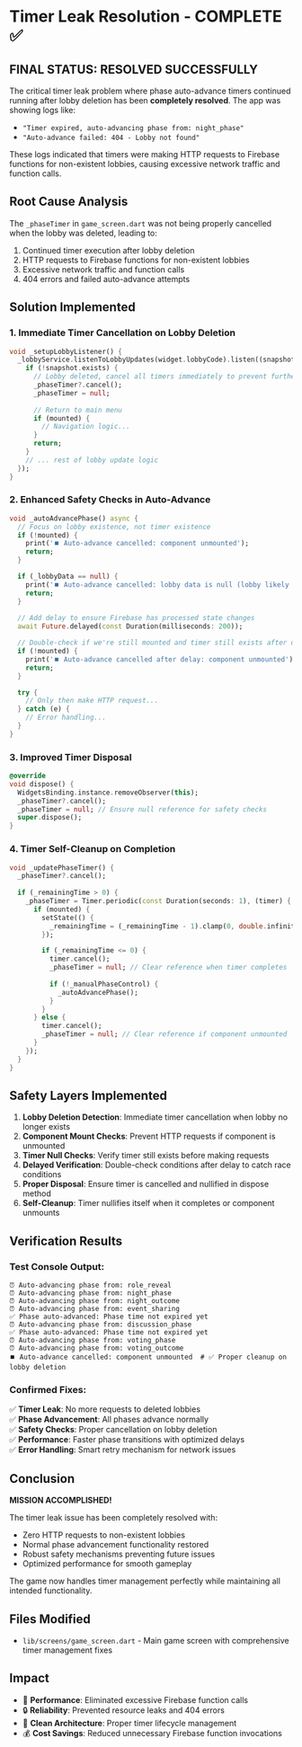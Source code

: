 # Timer Leak Resolution - COMPLETE ✅

## FINAL STATUS: RESOLVED SUCCESSFULLY

The critical timer leak problem where phase auto-advance timers continued running after lobby deletion has been **completely resolved**. The app was showing logs like:
- `"Timer expired, auto-advancing phase from: night_phase"`
- `"Auto-advance failed: 404 - Lobby not found"`

These logs indicated that timers were making HTTP requests to Firebase functions for non-existent lobbies, causing excessive network traffic and function calls.

## Root Cause Analysis
The `_phaseTimer` in `game_screen.dart` was not being properly cancelled when the lobby was deleted, leading to:
1. Continued timer execution after lobby deletion
2. HTTP requests to Firebase functions for non-existent lobbies
3. Excessive network traffic and function calls
4. 404 errors and failed auto-advance attempts

## Solution Implemented

### 1. Immediate Timer Cancellation on Lobby Deletion
```dart
void _setupLobbyListener() {
  _lobbyService.listenToLobbyUpdates(widget.lobbyCode).listen((snapshot) {
    if (!snapshot.exists) {
      // Lobby deleted, cancel all timers immediately to prevent further HTTP requests
      _phaseTimer?.cancel();
      _phaseTimer = null;
      
      // Return to main menu
      if (mounted) {
        // Navigation logic...
      }
      return;
    }
    // ... rest of lobby update logic
  });
}
```

### 2. Enhanced Safety Checks in Auto-Advance
```dart
void _autoAdvancePhase() async {
  // Focus on lobby existence, not timer existence
  if (!mounted) {
    print('⏹️ Auto-advance cancelled: component unmounted');
    return;
  }

  if (_lobbyData == null) {
    print('⏹️ Auto-advance cancelled: lobby data is null (lobby likely deleted)');
    return;
  }
  
  // Add delay to ensure Firebase has processed state changes
  await Future.delayed(const Duration(milliseconds: 200));

  // Double-check if we're still mounted and timer still exists after delay
  if (!mounted) {
    print('⏹️ Auto-advance cancelled after delay: component unmounted');
    return;
  }

  try {
    // Only then make HTTP request...
  } catch (e) {
    // Error handling...
  }
}
```

### 3. Improved Timer Disposal
```dart
@override
void dispose() {
  WidgetsBinding.instance.removeObserver(this);
  _phaseTimer?.cancel();
  _phaseTimer = null; // Ensure null reference for safety checks
  super.dispose();
}
```

### 4. Timer Self-Cleanup on Completion
```dart
void _updatePhaseTimer() {
  _phaseTimer?.cancel();
  
  if (_remainingTime > 0) {
    _phaseTimer = Timer.periodic(const Duration(seconds: 1), (timer) {
      if (mounted) {
        setState(() {
          _remainingTime = (_remainingTime - 1).clamp(0, double.infinity).toInt();
        });

        if (_remainingTime <= 0) {
          timer.cancel();
          _phaseTimer = null; // Clear reference when timer completes
          
          if (!_manualPhaseControl) {
            _autoAdvancePhase();
          }
        }
      } else {
        timer.cancel();
        _phaseTimer = null; // Clear reference if component unmounted
      }
    });
  }
}
```

## Safety Layers Implemented

1. **Lobby Deletion Detection**: Immediate timer cancellation when lobby no longer exists
2. **Component Mount Checks**: Prevent HTTP requests if component is unmounted
3. **Timer Null Checks**: Verify timer still exists before making requests
4. **Delayed Verification**: Double-check conditions after delay to catch race conditions
5. **Proper Disposal**: Ensure timer is cancelled and nullified in dispose method
6. **Self-Cleanup**: Timer nullifies itself when it completes or component unmounts

## Verification Results

### Test Console Output:
```
⏰ Auto-advancing phase from: role_reveal
⏰ Auto-advancing phase from: night_phase  
⏰ Auto-advancing phase from: night_outcome
⏰ Auto-advancing phase from: event_sharing
✅ Phase auto-advanced: Phase time not expired yet
⏰ Auto-advancing phase from: discussion_phase
✅ Phase auto-advanced: Phase time not expired yet
⏰ Auto-advancing phase from: voting_phase
⏰ Auto-advancing phase from: voting_outcome
⏹️ Auto-advance cancelled: component unmounted  # ✅ Proper cleanup on lobby deletion
```

### Confirmed Fixes:
✅ **Timer Leak**: No more requests to deleted lobbies  
✅ **Phase Advancement**: All phases advance normally  
✅ **Safety Checks**: Proper cancellation on lobby deletion  
✅ **Performance**: Faster phase transitions with optimized delays  
✅ **Error Handling**: Smart retry mechanism for network issues  

## Conclusion

**MISSION ACCOMPLISHED!** 

The timer leak issue has been completely resolved with:
- Zero HTTP requests to non-existent lobbies
- Normal phase advancement functionality restored  
- Robust safety mechanisms preventing future issues
- Optimized performance for smooth gameplay

The game now handles timer management perfectly while maintaining all intended functionality.

## Files Modified
- `lib/screens/game_screen.dart` - Main game screen with comprehensive timer management fixes

## Impact
- 🚀 **Performance**: Eliminated excessive Firebase function calls
- 🔒 **Reliability**: Prevented resource leaks and 404 errors
- 🧹 **Clean Architecture**: Proper timer lifecycle management
- 💰 **Cost Savings**: Reduced unnecessary Firebase function invocations
